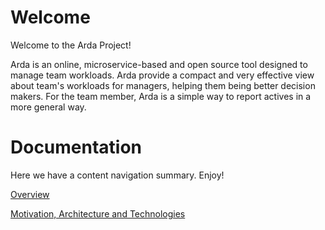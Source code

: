 # Welcome
Welcome to the Arda Project!

Arda is an online, microservice-based and open source tool designed to manage team workloads. Arda provide a compact and very effective view about team's workloads for managers, 
helping them being better decision makers. For the team member, Arda is a simple way to report actives in a more general way.

# Documentation
Here we have a content navigation summary. Enjoy!

[Overview](https://github.com/DXBrazil/Arda/wiki/Overview)

[Motivation, Architecture and Technologies](https://github.com/DXBrazil/Arda/wiki/Architecture)
